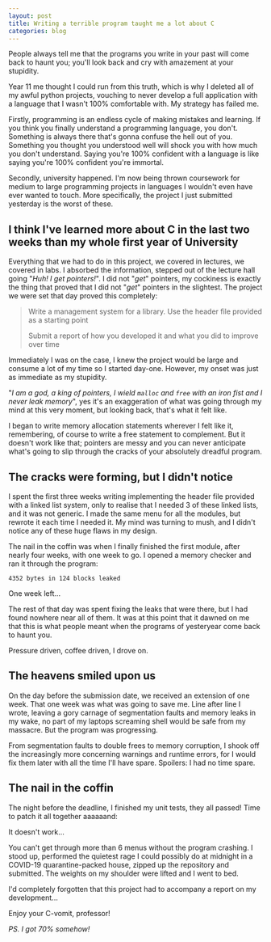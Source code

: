 ```yaml
---
layout: post
title: Writing a terrible program taught me a lot about C
categories: blog
---
```


People always tell me that the programs you write in your past will come back to haunt you; you'll look back and cry with amazement at your stupidity.

Year 11 me thought I could run from this truth, which is why I deleted all of my awful python projects, vouching to never develop a full application with a language that I wasn't 100% comfortable with. My strategy has failed me.
<!--more-->

Firstly, programming is an endless cycle of making mistakes and learning. If you think you finally understand a programming language, you don't. Something is always there that's gonna confuse the hell out of you. Something you thought you understood well will shock you with how much you don't understand. Saying you're 100% confident with a language is like saying you're 100% confident you're immortal.

Secondly, university happened. I'm now being thrown coursework for medium to large programming projects in languages I wouldn't even have ever wanted to touch. More specifically, the project I just submitted yesterday is the worst of these.

## I think I've learned more about C in the last two weeks than my whole first year of University

Everything that we had to do in this project, we covered in lectures, we covered in labs. I absorbed the information, stepped out of the lecture hall going "*Huh! I get pointers!*". I did not "*get*" pointers, my cockiness is exactly the thing that proved that I did not "*get*" pointers in the slightest. The project we were set that day proved this completely:

>  Write a management system for a library. Use the header file provided as a starting point
>
> Submit a report of how you developed it and what you did to improve over time

Immediately I was on the case, I knew the project would be large and consume a lot of my time so I started day-one. However, my onset was just as immediate as my stupidity.

"*I am a god, a king of pointers, I wield `malloc` and `free` with an iron fist and I never leak memory*", yes it's an exaggeration of what was going through my mind at this very moment, but looking back, that's what it felt like.

I began to write memory allocation statements wherever I felt like it, remembering, of course to write a free statement to complement. But it doesn't work like that; pointers are messy and you can never anticipate what's going to slip through the cracks of your absolutely dreadful program.

## The cracks were forming, but I didn't notice

I spent the first three weeks writing implementing the header file provided with a linked list system, only to realise that I needed 3 of these linked lists, and it was not generic. I made the same menu for all the modules, but rewrote it each time I needed it. My mind was turning to mush, and I didn't notice any of these huge flaws in my design.

The nail in the coffin was when I finally finished the first module, after nearly four weeks, with one week to go. I opened a memory checker and ran it through the program:

```log
4352 bytes in 124 blocks leaked
```

One week left...

The rest of that day was spent fixing the leaks that were there, but I had found nowhere near all of them. It was at this point that it dawned on me that this is what people meant when the programs of yesteryear come back to haunt you.

Pressure driven, coffee driven, I drove on.

## The heavens smiled upon us

On the day before the submission date, we received an extension of one week. That one week was what was going to save me. Line after line I wrote, leaving a gory carnage of segmentation faults and memory leaks in my wake, no part of my laptops screaming shell would be safe from my massacre. But the program was progressing.

From segmentation faults to double frees to memory corruption, I shook off the increasingly more concerning warnings and runtime errors, for I would fix them later with all the time I'll have spare. Spoilers: I had no time spare.

## The nail in the coffin

The night before the deadline, I finished my unit tests, they all passed! Time to patch it all together aaaaaand:

It doesn't work...

You can't get through more than 6 menus without the program crashing. I stood up, performed the quietest rage I could possibly do at midnight in a COVID-19 quarantine-packed house, zipped up the repository and submitted. The weights on my shoulder were lifted and I went to bed.

I'd completely forgotten that this project had to accompany a report on my development...

Enjoy your C-vomit, professor!

*PS. I got 70% somehow!*